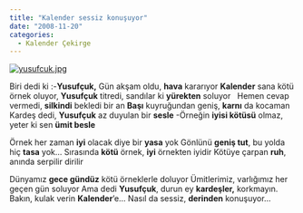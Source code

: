 ```yaml
---
title: "Kalender sessiz konuşuyor"
date: "2008-11-20"
categories: 
  - Kalender Çekirge
---
```


[![yusufcuk.jpg](/uploads/2008/11/yusufcuk.jpg)](/uploads/2008/11/yusufcuk.jpg "yusufcuk.jpg")

Biri dedi ki :-**Yusufçuk,** Gün akşam oldu, **hava** kararıyor **Kalender** sana kötü örnek oluyor, **Yusufçuk** titredi, sandılar ki **yürekten** soluyor   Hemen cevap vermedi, **silkindi** bekledi bir an **Başı** kuyruğundan geniş, **karnı** da kocaman Kardeş dedi, **Yusufçuk** az duyulan bir **sesle** -Örneğin **iyisi kötüsü** olmaz, yeter ki sen **ümit besle**

Örnek her zaman **iyi** olacak diye bir **yasa** yok Gönlünü **geniş tut**, bu yolda hiç **tasa** yok… Sırasında **kötü** örnek, **iyi** örnekten iyidir Kötüye çarpan **ruh**, anında serpilir dirilir

Dünyamız **gece gündüz** kötü örneklerle doluyor Ümitlerimiz, varlığımız her geçen gün soluyor Ama dedi **Yusufçuk**, durun ey **kardeşler,** korkmayın. Bakın, kulak verin **Kalender**’e… Nasıl da sessiz, **derinden** konuşuyor…
